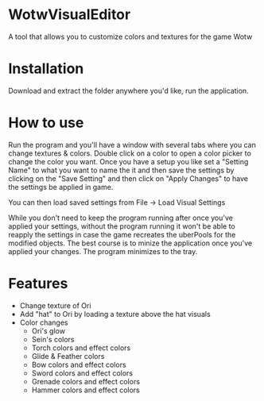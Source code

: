 # WotwVisualEditor

A tool that allows you to customize colors and textures for the game Wotw

# Installation
Download and extract the folder anywhere you'd like, run the application.

# How to use
Run the program and you'll have a window with several tabs where you can change textures & colors. Double click on a color to open a color picker to change the color you want. Once you have a setup you like set a "Setting Name" to what you want to name the it and then save the settings by clicking on the "Save Setting" and then click on "Apply Changes" to have the settings be applied in game.

You can then load saved settings from File -> Load Visual Settings

While you don't need to keep the program running after once you've applied your settings, without the program running it won't be able to reapply the settings in case the game recreates the uberPools for the modified objects. The best course is to minize the application once you've applied your changes. The program minimizes to the tray.

# Features
- Change texture of Ori
- Add "hat" to Ori by loading a texture above the hat visuals
- Color changes
  - Ori's glow
  - Sein's colors
  - Torch colors and effect colors
  - Glide & Feather colors
  - Bow colors and effect colors
  - Sword colors and effect colors
  - Grenade colors and effect colors
  - Hammer colors and effect colors
